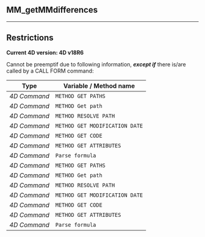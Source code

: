 ﻿## MM_getMMdifferences---## Restrictions**Current 4D version: 4D v18R6**Cannot be preemptif due to following information, ***except if*** there is/are called by a CALL FORM command:|Type|Variable / Method name||------|------||*4D Command*|`METHOD GET PATHS`||*4D Command*|`METHOD Get path`||*4D Command*|`METHOD RESOLVE PATH`||*4D Command*|`METHOD GET MODIFICATION DATE`||*4D Command*|`METHOD GET CODE`||*4D Command*|`METHOD GET ATTRIBUTES`||*4D Command*|`Parse formula`||*4D Command*|`METHOD GET PATHS`||*4D Command*|`METHOD Get path`||*4D Command*|`METHOD RESOLVE PATH`||*4D Command*|`METHOD GET MODIFICATION DATE`||*4D Command*|`METHOD GET CODE`||*4D Command*|`METHOD GET ATTRIBUTES`||*4D Command*|`Parse formula`|